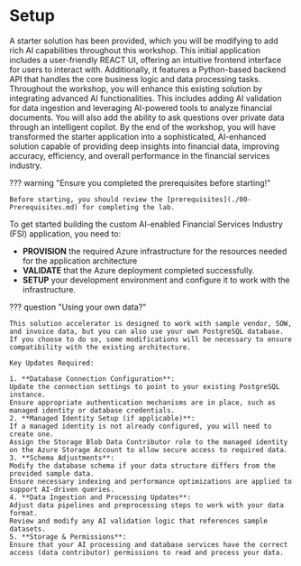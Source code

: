 # Setup

A starter solution has been provided, which you will be modifying to add rich AI capabilities throughout this workshop. This initial application includes a user-friendly REACT UI, offering an intuitive frontend interface for users to interact with. Additionally, it features a Python-based backend API that handles the core business logic and data processing tasks. Throughout the workshop, you will enhance this existing solution by integrating advanced AI functionalities. This includes adding AI validation for data ingestion and leveraging AI-powered tools to analyze financial documents. You will also add the ability to ask questions over private data through an intelligent copilot. By the end of the workshop, you will have transformed the starter application into a sophisticated, AI-enhanced solution capable of providing deep insights into financial data, improving accuracy, efficiency, and overall performance in the financial services industry.

??? warning "Ensure you completed the prerequisites before starting!"

    Before starting, you should review the [prerequisites](./00-Prerequisites.md) for completing the lab.

To get started building the custom AI-enabled Financial Services Industry (FSI) application, you need to:

- **PROVISION** the required Azure infrastructure for the resources needed for the application architecture
- **VALIDATE** that the Azure deployment completed successfully.
- **SETUP** your development environment and configure it to work with the infrastructure.

??? question "Using your own data?"

    This solution accelerator is designed to work with sample vendor, SOW, and invoice data, but you can also use your own PostgreSQL database. If you choose to do so, some modifications will be necessary to ensure compatibility with the existing architecture.

    Key Updates Required:

    1. **Database Connection Configuration**:
    Update the connection settings to point to your existing PostgreSQL instance.
    Ensure appropriate authentication mechanisms are in place, such as managed identity or database credentials.
    2. **Managed Identity Setup (if applicable)**:
    If a managed identity is not already configured, you will need to create one.
    Assign the Storage Blob Data Contributor role to the managed identity on the Azure Storage Account to allow secure access to required data.
    3. **Schema Adjustments**:
    Modify the database schema if your data structure differs from the provided sample data.
    Ensure necessary indexing and performance optimizations are applied to support AI-driven queries.
    4. **Data Ingestion and Processing Updates**:
    Adjust data pipelines and preprocessing steps to work with your data format.
    Review and modify any AI validation logic that references sample datasets.
    5. **Storage & Permissions**:
    Ensure that your AI processing and database services have the correct access (data contributor) permissions to read and process your data.

